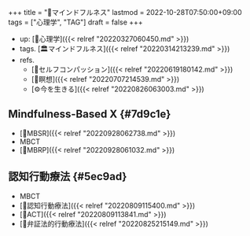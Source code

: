 +++
title = "📝マインドフルネス"
lastmod = 2022-10-28T07:50:00+09:00
tags = ["心理学", "TAG"]
draft = false
+++

-   up: [📁心理学]({{< relref "20220327060450.md" >}})
-   tags. [🏛マインドフルネス]({{< relref "20220314213239.md" >}})
-   refs.
    -   [📝セルフコンパッション]({{< relref "20220619180142.md" >}})
    -   [📝瞑想]({{< relref "20220707214539.md" >}})
    -   [⚙今を生きる]({{< relref "20220826063003.md" >}})


## Mindfulness-Based X {#7d9c1e}

-   [📝MBSR]({{< relref "20220928062738.md" >}})
-   MBCT
-   [📝MBRP]({{< relref "20220928061032.md" >}})


## 認知行動療法 {#5ec9ad}

-   MBCT
-   [📝認知行動療法]({{< relref "20220809115400.md" >}})
-   [📝ACT]({{< relref "20220809113841.md" >}})
-   [📝弁証法的行動療法]({{< relref "20220825215149.md" >}})
